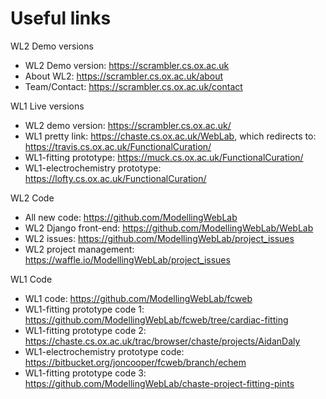 # Useful links

WL2 Demo versions

* WL2 Demo version: https://scrambler.cs.ox.ac.uk
* About WL2: https://scrambler.cs.ox.ac.uk/about
* Team/Contact: https://scrambler.cs.ox.ac.uk/contact

WL1 Live versions

* WL2 demo version: https://scrambler.cs.ox.ac.uk/
* WL1 pretty link: https://chaste.cs.ox.ac.uk/WebLab, which redirects to: https://travis.cs.ox.ac.uk/FunctionalCuration/
* WL1-fitting prototype: https://muck.cs.ox.ac.uk/FunctionalCuration/
* WL1-electrochemistry prototype: https://lofty.cs.ox.ac.uk/FunctionalCuration/

WL2 Code

* All new code: https://github.com/ModellingWebLab
* WL2 Django front-end: https://github.com/ModellingWebLab/WebLab
* WL2 issues: https://github.com/ModellingWebLab/project_issues
* WL2 project management: https://waffle.io/ModellingWebLab/project_issues

WL1 Code

* WL1 code: https://github.com/ModellingWebLab/fcweb
* WL1-fitting prototype code 1: https://github.com/ModellingWebLab/fcweb/tree/cardiac-fitting
* WL1-fitting prototype code 2: https://chaste.cs.ox.ac.uk/trac/browser/chaste/projects/AidanDaly
* WL1-electrochemistry prototype code: https://bitbucket.org/joncooper/fcweb/branch/echem
* WL1-fitting prototype code 3: https://github.com/ModellingWebLab/chaste-project-fitting-pints
